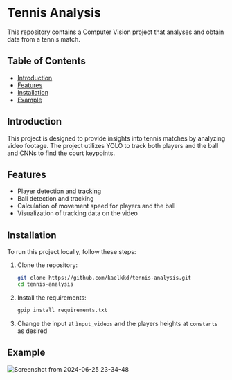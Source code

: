 # Tennis Analysis

This repository contains a Computer Vision project that analyses and obtain data from a tennis match.

## Table of Contents

- [Introduction](#introduction)
- [Features](#features)
- [Installation](#installation)
- [Example](#example)

## Introduction

This project is designed to provide insights into tennis matches by analyzing video footage. The project utilizes YOLO to track both players and the ball and CNNs to find the court keypoints.

## Features

- Player detection and tracking
- Ball detection and tracking
- Calculation of movement speed for players and the ball
- Visualization of tracking data on the video

## Installation

To run this project locally, follow these steps:

1. Clone the repository:
   ```sh
   git clone https://github.com/kaelkkd/tennis-analysis.git
   cd tennis-analysis

2. Install the requirements:
   ```sh
   gpip install requirements.txt

3. Change the input at ```ìnput_videos``` and the players heights at ```constants``` as desired

## Example
![Screenshot from 2024-06-25 23-34-48](https://github.com/kaelkkd/tennis-analysis-ml/assets/102829149/bab2a87a-cd50-49a6-af39-1d497db595b0)
